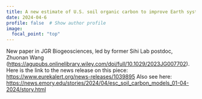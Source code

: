 ```yaml
---
title: A new estimate of U.S. soil organic carbon to improve Earth system models
date: 2024-04-6
profile: false  # Show author profile
image:
  focal_point: "top"
---
```

New paper in JGR Biogeosciences, led by former Sihi Lab postdoc, Zhuonan Wang (https://agupubs.onlinelibrary.wiley.com/doi/full/10.1029/2023JG007702). Here is the link to the news release on this piece: https://www.eurekalert.org/news-releases/1039895 
Also see here: https://news.emory.edu/stories/2024/04/esc_soil_carbon_models_01-04-2024/story.html 

